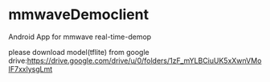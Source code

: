 # mmwaveDemoclient
Android App for mmwave real-time-demop

please download model(tflite) from google drive:https://drive.google.com/drive/u/0/folders/1zF_mYLBCiuUK5xXwnVMoIF7xxlysgLmt

